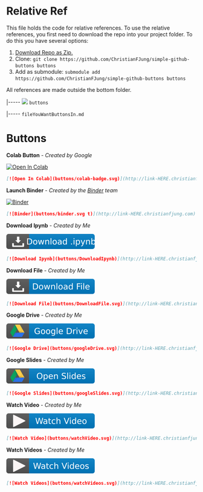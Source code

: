# Relative Ref

This file holds the code for relative references. To use the relative references, you first need to download the repo into your project folder. To do this you have several options:

1. [Download Repo as Zip.](https://github.com/ChristianFJung/simple-github-buttons/archive/master.zip)
2. Clone:  `git clone https://github.com/ChristianFJung/simple-github-buttons buttons `
3. Add as submodule: `submodule add https://github.com/ChristianFJung/simple-github-buttons buttons`



All references are made outside the bottom folder. 

|----- <img src="https://cdn0.iconfinder.com/data/icons/files-and-folders-19/24/folder-512.png" width="20;" /> `buttons`

|----- `fileYouWantButtonsIn.md`

# Buttons

**Colab Button** - *Created by Google*

[![Open In Colab](https://colab.research.google.com/assets/colab-badge.svg)](http://link-HERE.christianfjung.com)

```markdown
[![Open In Colab](buttons/colab-badge.svg)](http://link-HERE.christianfjung.com)

```



**Launch Binder** - *Created by the [Binder](https://mybinder.org) team*

[![Binder](https://mybinder.org/badge_logo.svg)](http://link-HERE.christianfjung.com)

```markdown
[![Binder](buttons/binder.svg t)](http://link-HERE.christianfjung.com)
```



**Download Ipynb** - *Created by Me*



[![Download Ipynb](https://raw.githubusercontent.com/ChristianFJung/simple-github-buttons/master/DownloadIpynb.svg)](http://link-HERE.christianfjung.com)

```markdown
[![Download Ipynb](buttons/DownloadIpynb)](http://link-HERE.christianfjung.com)
```



**Download File** - *Created by Me*

[![Download File](https://raw.githubusercontent.com/ChristianFJung/simple-github-buttons/master/DownloadFile.svg)](http://link-HERE.christianfjung.com)

```markdown
[![Download File](buttons/DownloadFile.svg)](http://link-HERE.christianfjung.com)
```



**Google Drive** - *Created by Me*

[![Google Drive](https://raw.githubusercontent.com/ChristianFJung/simple-github-buttons/master/googleDrive.svg)](http://link-HERE.christianfjung.com)

```markdown
[![Google Drive](buttons/googleDrive.svg)](http://link-HERE.christianfjung.com)
```



**Google Slides** - *Created by Me*

[![Google Slides](https://raw.githubusercontent.com/ChristianFJung/simple-github-buttons/master/googleSlides.svg)](http://link-HERE.christianfjung.com)

```markdown
[![Google Slides](buttons/googleSlides.svg)](http://link-HERE.christianfjung.com)
```



**Watch Video** - *Created by Me*

[![Watch Video](https://raw.githubusercontent.com/ChristianFJung/simple-github-buttons/master/watchVideo.svg)](http://link-HERE.christianfjung.com)

```markdown
[![Watch Video](buttons/watchVideo.svg)](http://link-HERE.christianfjung.com)
```



**Watch Videos** - *Created by Me*

[![Watch Videos](https://raw.githubusercontent.com/ChristianFJung/simple-github-buttons/master/watchVideos.svg)](http://link-HERE.christianfjung.com)

```markdown
[![Watch Videos](buttons/watchVideos.svg)](http://link-HERE.christianfjung.com)
```

